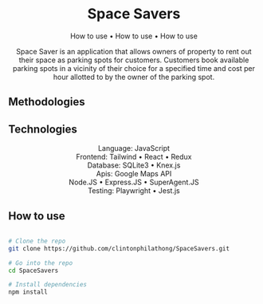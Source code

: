 <h1 align='center'>
    Space Savers
</h1>

<p align='center'>
    <a>How to use</a> •
    <a>How to use</a> • 
    <a>How to use</a> 
</p>

<p align='center'>
Space Saver is an application that allows owners of property to rent out their space as parking spots for customers. Customers book available parking spots in a vicinity of their choice for a specified time and cost per hour allotted to by the owner of the parking spot.
</p>

## Methodologies

##  Technologies 
<p align='center'>
Language: JavaScript 
<br>
Frontend: Tailwind • React • Redux 
<br>
Database: SQLite3 • Knex.js
<br>
Apis: Google Maps API
<br>
Node.JS • Express.JS • SuperAgent.JS 
<br>
Testing:
Playwright •
Jest.js 
</p>

## How to use

```bash

# Clone the repo
git clone https://github.com/clintonphilathong/SpaceSavers.git

# Go into the repo
cd SpaceSavers

# Install dependencies
npm install

```